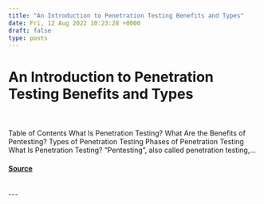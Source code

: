 ```yaml
---
title: "An Introduction to Penetration Testing Benefits and Types"
date: Fri, 12 Aug 2022 10:23:28 +0000
draft: false
type: posts
---
```

# An Introduction to Penetration Testing Benefits and Types

<br/>

<br/>
Table of Contents What Is Penetration Testing? What Are the Benefits of Pentesting? Types of Penetration Testing Phases of Penetration Testing What Is Penetration Testing? “Pentesting”, also called penetration testing,...

#### [Source](https://cyberhunter.solutions/an-introduction-to-penetration-testing-benefits-and-types/)

<br/>
---
